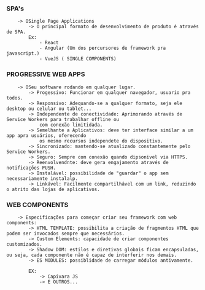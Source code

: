### SPA's

        -> OSingle Page Applications
            -> O principal formato de desenvolvimento de produto é através de SPA.
            Ex: 
                - React 
                - Angular (Um dos percursores de framework pra javascript.)
                - VueJS ( SINGLE COMPONENTS)

### PROGRESSIVE WEB APPS

        -> OSeu software rodando em qualquer lugar.
            -> Progessivo: Funcionar em qualquer navegador, usuario pra todos.
            -> Responsivo: Adequando-se a qualquer formato, seja ele desktop ou celular ou tablet...
            -> Independente de conectividade: Aprimorando através de Service Workers para trabalhar offline ou
                com conexão limitidada.
            -> Semelhante a Aplicativos: deve ter interface similar a um app apra usuários, oferecendo
                os mesmo recursos independete do dispositivo.
            -> Sincronizado: mantendo-se atualizado constantemente pelo Service Workers.
            -> Seguro: Sempre com conexão quando dipsonivel via HTTPS.
            -> Reenvolvendnte: deve gera engajamento através de notificações PUSH.
            -> Instalável: possibilidade de "guardar" o app sem necessariamente instalalp.
            -> Linkável: Facilmente compartilhável com um link, reduzindo o atrito das lojas de aplicativos.

### WEB COMPONENTS

        -> Especificações para começar criar seu framework com web components:
            -> HTML TEMPLATE: possibilita a criação de fragmentos HTML que podem ser invocados sempre que necessários.
            -> Custom Elements: capacidade de criar componentes customizados.
            -> Shadow DOM: estilos e diretivas globais ficam encapsuladas, ou seja, cada componente não é capaz de interferir nos demais.
            -> ES MODULES: possiblidade de carregar módulos antivamente.

            EX:
                -> Capivara JS
                -> E OUTROS...

        